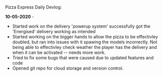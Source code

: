 Pizza Express Daily Devlog: 
    
**10-05-2020** - 
- Started work on the delivery 'powerup system' successfully got the 'Energised' delivery working as intended
- Started working on the bigger hands to allow the pizza to be effectivley doubled, but ran into issues with it spawing the models incorrectly. Not being able to effectivley check weather the player has the delivery and when it can be activated -- needs more work.
- Tried to fix some bugs that were caused due to updated features and code
- Opened git repo for cloud storage and version control. 